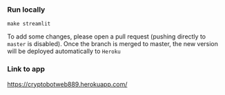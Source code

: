 ### Run locally
```
make streamlit
```

To add some changes, please open a pull request (pushing directly to `master` is disabled). Once the branch is merged to master, the new version will be deployed automatically to `Heroku`


### Link to app
https://cryptobotweb889.herokuapp.com/
